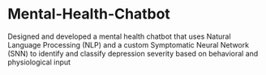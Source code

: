 # Mental-Health-Chatbot
Designed and developed a mental health chatbot that uses Natural Language Processing (NLP) and a custom Symptomatic Neural Network (SNN) to identify and classify depression severity based on behavioral and physiological input
